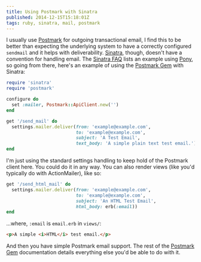 ```yaml
---
title: Using Postmark with Sinatra
published: 2014-12-15T15:18:01Z
tags: ruby, sinatra, mail, postmark
---
```


I usually use [Postmark][] for outgoing transactional email, I find this to be
better than expecting the underlying system to have a correctly configured
`sendmail` and it helps with deliverability. [Sinatra][], though, doesn't have a
convention for handling email. The [Sinatra FAQ][] lists an example using
[Pony][], so going from there, here's an example of using the [Postmark Gem][]
with Sinatra:

```ruby
require 'sinatra'
require 'postmark'

configure do
  set :mailer, Postmark::ApiClient.new('')
end

get '/send_mail' do
  settings.mailer.deliver(from: 'example@example.com',
                          to: 'example@example.com',
                          subject: 'A Test Email',
                          text_body: 'A simple plain text test email.')
end
```

I'm just using the standard settings handling to keep hold of the Postmark
client here. You could do it in any way. You can also render views (like you'd
typically do with ActionMailer), like so:

```ruby
get '/send_html_mail' do
  settings.mailer.deliver(from: 'example@example.com',
                          to: 'example@example.com',
                          subject: 'An HTML Test Email',
                          html_body: erb(:email))
end
```

…where, `:email` is `email.erb` in `views/`:

```html
<p>A simple <i>HTML</i> test email.</p>
```

And then you have simple Postmark email support. The rest of the [Postmark Gem][]
documentation details everything else you'd be able to do with it.

[Postmark]: https://postmarkapp.com
[Sinatra]: http://www.sinatrarb.com
[Sinatra FAQ]: http://www.sinatrarb.com/faq.html#email
[Pony]: https://github.com/benprew/pony
[Postmark Gem]: https://github.com/wildbit/postmark-gem
